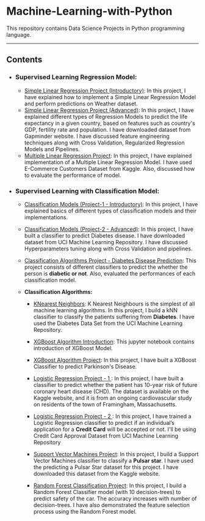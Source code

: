 # Machine-Learning-with-Python

This repository contains Data Science Projects in Python programming language.

-------------------------------------------------------------------------------------------------

## Contents 
  - ### Supervised Learning Regression Model:
    * [Simple Linear Regression Project (Introductory)](https://github.com/Ravjot03/Machine-Learning-Models/tree/master/Regression%20Models/Linear%20Regression/Introduction):
    In this project, I have explained how to implement a Simple Linear Regression Model and perform predictions on Weather dataset.
    * [Simple Linear Regression Project (Advanced)](https://github.com/Ravjot03/Machine-Learning-Models/tree/master/Regression%20Models/Linear%20Regression/Advanced):
    In this project, I have explained different types of Regression Models to predict the life expectancy in a given country, based on features such as country's GDP, fertility rate and population. I have downloaded dataset from Gapminder website. I have discussed feature engineering techniques along with Cross Validation, Regularized Regression Models and Pipelines.
    * [Multiple Linear Regression Project](https://github.com/Ravjot03/E-Commerce-Customers-Project):
    In this project, I have explained implementation of a Multiple Linear Regression Model. I have used E-Commerce Customers Dataset from Kaggle. Also, discussed how to evaluate the performance of model.
    
    
  - ### Supervised Learning with Classification Model:
    * [Classification Models (Project-1 - Introductory)](https://github.com/Ravjot03/Machine-Learning-Models/tree/master/Classification%20Models/Project-1):
      In this project, I have explained basics of different types of classification models and their implementations.
    * [Classification Models (Project-2 - Advanced)](https://github.com/Ravjot03/Machine-Learning-Models/tree/master/Classification%20Models/Project-2):
      In this project, I have built a classifier to predict Diabetes disease. I have downloaded dataset from UCI Machine Learning Repository. I have discussed Hyperparameters tuning along with Cross Validation and pipelines.
    * [Classification Algorithms Project - Diabetes Disease Prediction](https://github.com/Ravjot03/Diabetes-Prediction):
      This project consists of different classifiers to predict the whether the person is **diabetic or not**. Also, evaluated the performances of each classification model.
    
    * **Classification Algorithms:**
      
      - [KNearest Neighbors](https://github.com/Ravjot03/Machine-Learning-Models/tree/master/Classification%20Models/Project-2):
        K Nearest Neighbours is the simplest of all machine learning algorithms. In this project, I build a kNN classifier to classify the patients suffering from **Diabetes**. I have used the Diabetes Data Set from the UCI Machine Learning Repository.
      
      - [XGBoost Algorithm Introduction](https://github.com/Ravjot03/Machine-Learning-Models/blob/master/Classification/XGBoost.ipynb):
        This jupyter notebook contains introduction of XGBoost Model.
      - [XGBoost Algorithm Project](https://github.com/Ravjot03/Parkinsons-Disease):
        In this project, I have built a XGBoost Classifier to predict Parkinson's Disease.
        
      - [Logistic Regression Project - 1 ](https://github.com/Ravjot03/Heart-Disease-Prediction):
        In this project, I have built a classifier to predict whether the patient has 10-year risk of future coronary heart disease (CHD). The dataset is available on the Kaggle website, and it is from an ongoing cardiovascular study on residents of the town of Framingham, Massachusetts.
        
      - [Logistic Regression Project - 2 ](https://github.com/Ravjot03/Predicting-Credit-Card-Approvals):
        In this project, I have trained a Logistic Regression classifier to predict if an individual’s application for a **Credit Card** will be accepted or not. I'll be using Credit Card Approval Dataset from UCI Machine Learning Repository
        
      - [Support Vector Machines Project](https://github.com/Ravjot03/Support-Vector-Machines-Project):
        In this project, I build a Support Vector Machines classifier to classify a **Pulsar star**. I have used the predicting a Pulsar Star dataset for this project. I have downloaded this dataset from the Kaggle website.
        
      - [Random Forest Classification Project](https://github.com/Ravjot03/Random-Forest-Classification-Project):
       In this project, I build a Random Forest Classifier model (with 10 decision-trees) to predict safety of the car. The accuracy increases with number of decision-trees. I have also demonstrated the feature selection process using the Random Forest model.
